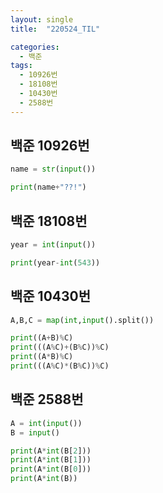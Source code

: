 ```yaml
---
layout: single
title:  "220524_TIL"

categories:
  - 백준
tags:
  - 10926번
  - 18108번
  - 10430번
  - 2588번
---
```


## 백준 10926번
```python
name = str(input())

print(name+"??!")
```

## 백준 18108번
```python
year = int(input())

print(year-int(543))
```

## 백준 10430번
```python
A,B,C = map(int,input().split())

print((A+B)%C)
print(((A%C)+(B%C))%C)
print((A*B)%C)
print(((A%C)*(B%C))%C)
```
## 백준 2588번
```python
A = int(input())
B = input()

print(A*int(B[2]))
print(A*int(B[1]))
print(A*int(B[0]))
print(A*int(B))
```
